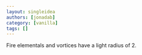 ```yaml
---
layout: singleidea
authors: [jonadab]
category: [vanilla]
tags: []
---
```

Fire elementals and vortices have a light radius of 2.
